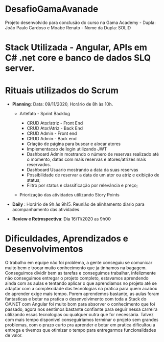 # DesafioGamaAvanade
Projeto desenvolvido para conclusão do curso na Gama Academy - Dupla: João Paulo Cardoso e Moabe Renato - Nome da Dupla: SOLID

# Stack Utilizada - Angular, APIs em C# .net core e banco de dados SLQ server.

# Rituais utilizados do Scrum

- __Planning__: Data: 09/11/2020, Horário de 8h às 10h.

  - Artefato - Sprint Backlog
    - CRUD Ator/atriz - Front End
    - CRUD Ator/Atriz - Back End
    - CRUD Admin - Front end
    - CRUD Admin - Back end
    - Criação de página para buscar e alocar atores
    - Implementacao de login utilizando JWT
    - Dashboard Admin mostrando o número de reservas realizado até o momento, datas com mais reservas e atores/atrizes mais reservados.
    - Dashboard Usuario mostrando a data da suas reservas
    - Possibilidade de reservar a data de um ator ou atriz e exibição de status;
    - Filtro por status e classificação por relevância e preço;
  
  - Priorização das atividades utilizando Story Points
- __Daily__ : Horário de 9h às 9h15.
  Reunião de alinhamento diario para acompanhamento das atividades

- __Review e Retrospectiva__: Dia 16/11/2020 as 9h00

# Dificuldades, Aprendizados e Desenvolvimentos

O trabalho em equipe não foi problema, a gente conseguiu se comunicar muito bem e trocar muito conhecimento que ja tinhamos na bagagem.
Conseguimos dividir bem as tarefas e conseguimos trabalhar, infelizmente não conseguimos entregar o projeto completo, estavamos aprendendo ainda com as aulas e tentando aplicar o que aprendiamos no projeto até se adaptar com a complexidade das tecnologias na pratica para quem acabou de aprender exige mais tempo.
Porem aprendemos bastante, as aulas foram fantasticas e botar na pratica o desenvolvimento com toda a Stack do C#.NET com Angular foi muito bom para absorver o conhecimento que foi passado, agora nos sentimos bastante confiante para seguir nessa carreira utilizando essas tecnologias ou qualquer outra que for necessária.
Talvez com mais tempo disponivel conseguiriamos terminar o projeto sem grandes problemas, com o prazo curto pra aprender e botar em pratica dificultou a entrega e tivemos que otimizar o tempo para entregarmos funcionalidades de valor.
